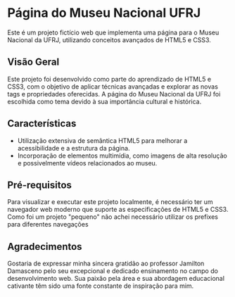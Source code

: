 # Página do Museu Nacional UFRJ

Este é um projeto fictício web que implementa uma página para o Museu Nacional da UFRJ, utilizando conceitos avançados de HTML5 e CSS3.

## Visão Geral

Este projeto foi desenvolvido como parte do aprendizado de HTML5 e CSS3, com o objetivo de aplicar técnicas avançadas e explorar as novas tags e propriedades oferecidas. A página do Museu Nacional da UFRJ foi escolhida como tema devido à sua importância cultural e histórica.

## Características

- Utilização extensiva de semântica HTML5 para melhorar a acessibilidade e a estrutura da página.
- Incorporação de elementos multimídia, como imagens de alta resolução e possivelmente vídeos relacionados ao museu.

## Pré-requisitos

Para visualizar e executar este projeto localmente, é necessário ter um navegador web moderno que suporte as especificações de HTML5 e CSS3.
Como foi um projeto "pequeno" não achei necessário utilizar os prefixes para diferentes navegações

## Agradecimentos

Gostaria de expressar minha sincera gratidão ao professor Jamilton Damasceno pelo seu excepcional e dedicado ensinamento no campo do desenvolvimento web. Sua paixão pela área e sua abordagem educacional cativante têm sido uma fonte constante de inspiração para mim.
